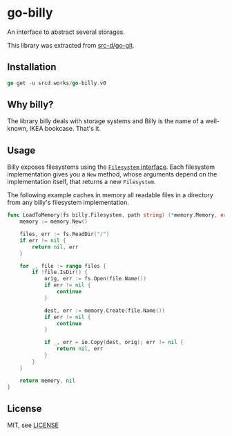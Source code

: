 # go-billy

An interface to abstract several storages.

This library was extracted from
[src-d/go-git](https://github.com/src-d/go-git).

## Installation

```go
go get -u srcd.works/go-billy.v0
```

## Why billy?

The library billy deals with storage systems and Billy is the name of a well-known, IKEA
bookcase. That's it.

## Usage

Billy exposes filesystems using the
[`Filesystem` interface](https://godoc.org/github.com/src-d/go-billy#Filesystem).
Each filesystem implementation gives you a `New` method, whose arguments depend on
the implementation itself, that returns a new `Filesystem`.

The following example caches in memory all readable files in a directory from any
billy's filesystem implementation.

```go
func LoadToMemory(fs billy.Filesystem, path string) (*memory.Memory, error) {
	memory := memory.New()

	files, err := fs.ReadDir("/")
	if err != nil {
		return nil, err
	}

	for _, file := range files {
		if !file.IsDir() {
			orig, err := fs.Open(file.Name())
			if err != nil {
				continue
			}

			dest, err := memory.Create(file.Name())
			if err != nil {
				continue
			}

			if _, err = io.Copy(dest, orig); err != nil {
				return nil, err
			}
		}
	}

	return memory, nil
}
```

## License

MIT, see [LICENSE](LICENSE)
